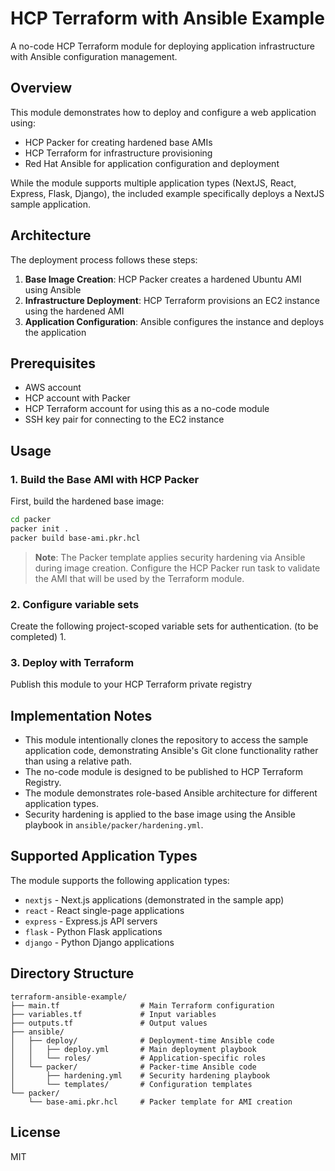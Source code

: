 # HCP Terraform with Ansible Example

A no-code HCP Terraform module for deploying application infrastructure with Ansible configuration management.

## Overview

This module demonstrates how to deploy and configure a web application using:
- HCP Packer for creating hardened base AMIs
- HCP Terraform for infrastructure provisioning
- Red Hat Ansible for application configuration and deployment

While the module supports multiple application types (NextJS, React, Express, Flask, Django), the included example specifically deploys a NextJS sample application.

## Architecture

The deployment process follows these steps:

1. **Base Image Creation**: HCP Packer creates a hardened Ubuntu AMI using Ansible
2. **Infrastructure Deployment**: HCP Terraform provisions an EC2 instance using the hardened AMI
3. **Application Configuration**: Ansible configures the instance and deploys the application

## Prerequisites

- AWS account
- HCP account with Packer
- HCP Terraform account for using this as a no-code module
- SSH key pair for connecting to the EC2 instance

## Usage

### 1. Build the Base AMI with HCP Packer

First, build the hardened base image:

```bash
cd packer
packer init .
packer build base-ami.pkr.hcl
```

> **Note**: The Packer template applies security hardening via Ansible during image creation.
> Configure the HCP Packer run task to validate the AMI that will be used by the Terraform module.

### 2. Configure variable sets

Create the following project-scoped variable sets for authentication.
(to be completed)
1. 

### 3. Deploy with Terraform

Publish this module to your HCP Terraform private registry

## Implementation Notes

- This module intentionally clones the repository to access the sample application code, demonstrating Ansible's Git clone functionality rather than using a relative path.
- The no-code module is designed to be published to HCP Terraform Registry.
- The module demonstrates role-based Ansible architecture for different application types.
- Security hardening is applied to the base image using the Ansible playbook in `ansible/packer/hardening.yml`.

## Supported Application Types

The module supports the following application types:
- `nextjs` - Next.js applications (demonstrated in the sample app)
- `react` - React single-page applications
- `express` - Express.js API servers
- `flask` - Python Flask applications
- `django` - Python Django applications

## Directory Structure

```
terraform-ansible-example/
├── main.tf                  # Main Terraform configuration
├── variables.tf             # Input variables
├── outputs.tf               # Output values
├── ansible/
│   ├── deploy/              # Deployment-time Ansible code
│   │   ├── deploy.yml       # Main deployment playbook
│   │   └── roles/           # Application-specific roles
│   └── packer/              # Packer-time Ansible code
│       ├── hardening.yml    # Security hardening playbook
│       └── templates/       # Configuration templates
└── packer/
    └── base-ami.pkr.hcl     # Packer template for AMI creation
```

## License

MIT
